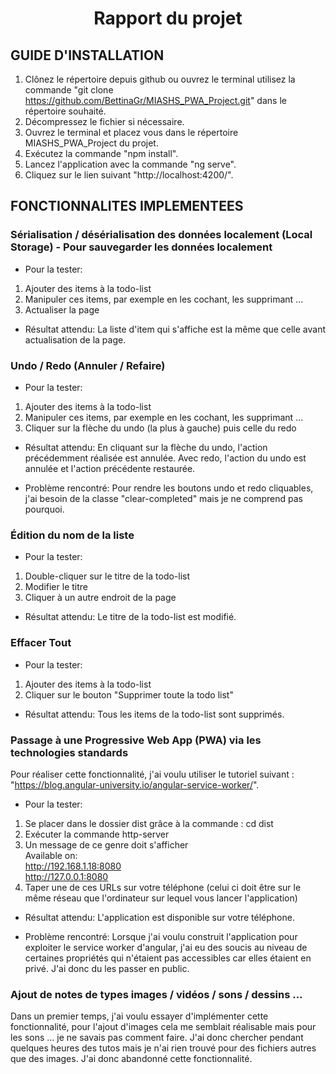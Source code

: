 <h1 align="center">
Rapport du projet
</h1>

## GUIDE D'INSTALLATION

1. Clônez le répertoire depuis github ou ouvrez le terminal utilisez la commande "git clone https://github.com/BettinaGr/MIASHS_PWA_Project.git" dans le répertoire souhaité.
2. Décompressez le fichier si nécessaire.
3. Ouvrez le terminal et placez vous dans le répertoire MIASHS_PWA_Project du projet.
4. Exécutez la commande "npm install".
5. Lancez l'application avec la commande "ng serve".
6. Cliquez sur le lien suivant "http://localhost:4200/".


## FONCTIONNALITES IMPLEMENTEES

 ### Sérialisation / désérialisation des données localement (Local Storage) - Pour sauvegarder les données localement

- Pour la tester:
 1. Ajouter des items à la todo-list
 2. Manipuler ces items, par exemple en les cochant, les supprimant ...
 3. Actualiser la page 
  
- Résultat attendu:
La liste d'item qui s'affiche est la même que celle avant actualisation de la page.
  
### Undo / Redo (Annuler / Refaire)

- Pour la tester:
1. Ajouter des items à la todo-list
2. Manipuler ces items, par exemple en les cochant, les supprimant ...
3. Cliquer sur la flèche du undo (la plus à gauche) puis celle du redo  
  
- Résultat attendu:
En cliquant sur la flèche du undo, l'action précédemment réalisée est annulée. Avec redo, l'action du undo est annulée et l'action précédente restaurée.

- Problème rencontré:
Pour rendre les boutons undo et redo cliquables, j'ai besoin de la classe "clear-completed" mais je ne comprend pas pourquoi. 
### Édition du nom de la liste

- Pour la tester:
1. Double-cliquer sur le titre de la todo-list
2. Modifier le titre
3. Cliquer à un autre endroit de la page

- Résultat attendu:
Le titre de la todo-list est modifié.

### Effacer Tout

- Pour la tester:
1. Ajouter des items à la todo-list
2. Cliquer sur le bouton "Supprimer toute la todo list"

- Résultat attendu: 
Tous les items de la todo-list sont supprimés.

### Passage à une Progressive Web App (PWA) via les technologies standards

Pour réaliser cette fonctionnalité, j'ai voulu utiliser le tutoriel suivant : "https://blog.angular-university.io/angular-service-worker/".

- Pour la tester:
1. Se placer dans le dossier dist grâce à la commande : cd dist
2. Exécuter la commande http-server
3. Un message de ce genre doit s'afficher <br/>
Available on: <br/>
  http://192.168.1.18:8080 <br/>
  http://127.0.0.1:8080 <br/>
4. Taper une de ces URLs sur votre téléphone (celui ci doit être sur le même réseau que l'ordinateur sur lequel vous lancer l'application)

- Résultat attendu: 
L'application est disponible sur votre téléphone.

- Problème rencontré:
Lorsque j'ai voulu construit l'application pour exploiter le service worker d'angular, j'ai eu des soucis au niveau de certaines propriétés qui n'étaient pas accessibles car elles étaient en privé. J'ai donc du les passer en public.

### Ajout de notes de types images / vidéos / sons / dessins ...

Dans un premier temps, j'ai voulu essayer d'implémenter cette fonctionnalité, pour l'ajout d'images cela me semblait réalisable mais pour les sons ... je ne savais pas comment faire. J'ai donc chercher pendant quelques heures des tutos mais je n'ai rien trouvé pour des fichiers autres que des images. J'ai donc abandonné cette fonctionnalité.

  
